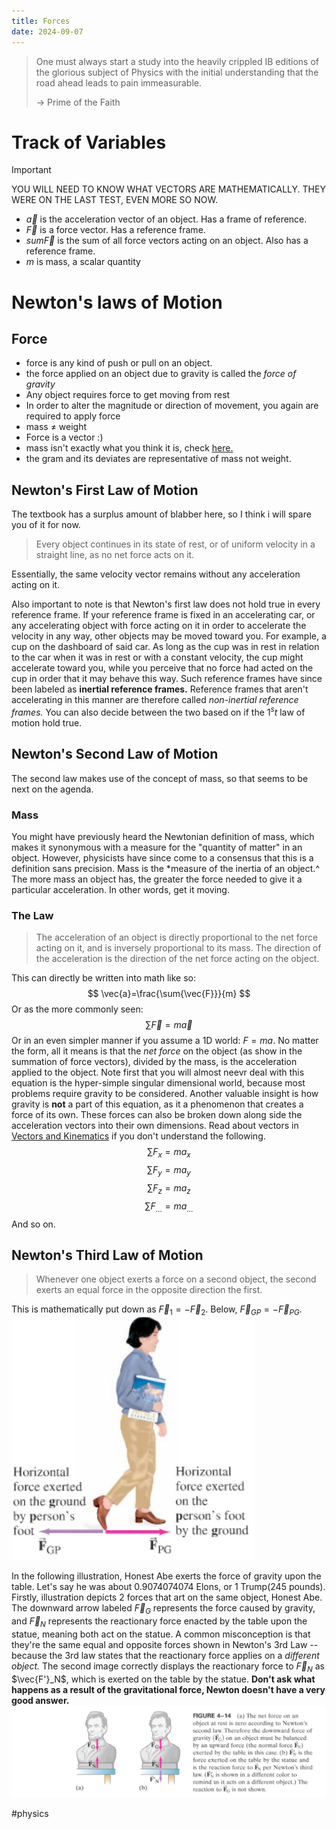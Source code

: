 ```yaml
---
title: Forces
date: 2024-09-07
---
```

> One must always start a study into the heavily crippled IB editions of the glorious subject of Physics with the initial understanding that the road ahead leads to pain immeasurable.
>
> -> Prime of the Faith

# Track of Variables
> [!IMPORTANT]
> YOU WILL NEED TO KNOW WHAT VECTORS ARE MATHEMATICALLY. THEY WERE ON THE LAST TEST, EVEN MORE SO NOW.
- $\vec{a}$ is the acceleration vector of an object. Has a frame of reference.
- $\vec{F}$ is a force vector. Has a reference frame.
- $sum{\vec{F}}$ is the sum of all force vectors acting on an object. Also has a reference frame.
- $m$ is mass, a scalar quantity
# Newton's laws of Motion

## Force 

- force is any kind of push or pull on an object.
- the force applied on an object due to gravity is called the *force of gravity*
- Any object requires force to get moving from rest
- In order to alter the magnitude or direction of movement, you again are required to apply force
- mass $\ne$ weight
- Force is a vector :)
- mass isn't exactly what you think it is, check [here.](#Mass)
- the gram and its deviates are representative of mass not weight.

## Newton's First Law of Motion
The textbook has a surplus amount of blabber here, so I think i will spare you of it for now.
>   Every object continues in its state of rest, or of uniform velocity in a straight line, as no net force acts on it.

Essentially, the same velocity vector remains without any acceleration acting on it.

Also important to note is that Newton's first law does not hold true in every reference frame. If your reference frame is fixed in an accelerating car, or any accelerating object with force acting on it in order to accelerate the velocity in any way, other objects may be moved toward you. For example, a cup on the dashboard of said car. As long as the cup was in rest in relation to the car when it was in rest or with a constant velocity, the cup might accelerate toward you, while you perceive that no force had acted on the cup in order that it may behave this way. Such reference frames have since been labeled as **inertial reference frames.** Reference frames that aren't accelerating in this manner are therefore called *non-inertial reference frames.* You can also decide between the two based on if the $\mathrm{1}^st$ law of motion hold true. 

## Newton's Second Law of Motion 
The second law makes use of  the concept of mass, so that seems to be next on the agenda. 
### Mass 
You might have previously heard the Newtonian definition of mass, which makes it synonymous with a measure for the "quantity of matter" in an object. However, physicists have since come to a consensus that this is a definition sans precision. Mass is the *measure of  the inertia of an object.^ The more mass an object has, the greater the force needed to give it a particular acceleration. In other words, get it moving.  

### The Law

> The acceleration of an object is directly proportional to the net force acting on it, and is inversely proportional to its mass. The direction of the acceleration is the direction of the net force acting on the object.

This can directly be written into math like so:
$$
\vec{a}=\frac{\sum{\vec{F}}}{m}
$$
Or as the more commonly seen:
$$
\sum{\vec{F}}=m\vec{a}
$$
Or in an even simpler manner if you assume a 1D world: $F=ma$. No matter the form, all it means is that the *net force* on the object (as show in the summation of force vectors), divided by the mass, is the acceleration applied to the object. Note first that you will almost neevr deal with this equation is the hyper-simple singular dimensional world, because most problems require gravity to be considered. Another valuable insight is how gravity is **not** a part of this equation, as it a phenomenon that creates a force of its own. These forces can also be broken down along side the acceleration vectors into their own dimensions. Read about vectors in [Vectors and Kinematics](kinematics.md) if you don't understand the following.
$$
\sum{F_x}=ma_x
$$
$$
\sum{F_y}=ma_y
$$
$$
\sum{F_z}=ma_z
$$
$$
\sum{F_\dots}=ma_\dots
$$
And so on.

## Newton's Third Law of Motion

>   Whenever one object exerts a force on a second object, the second exerts an equal force in the opposite direction the first.

This is mathematically put down as $\vec{F}_1=-\vec{F}_2$. Below, $\vec{F}_{GP}=-\vec{F}_{PG}$.
![](person_ground.png)

In the following illustration, Honest Abe exerts the force of gravity upon the table. Let's say he was about $0.9074074074$ Elons, or 1 Trump($245$ pounds). Firstly, illustration depicts 2 forces that art on the same object, Honest Abe. The downward arrow labeled $\vec{F}_G$ represents the force caused by gravity, and $\vec{F}_N$ represents the reactionary force enacted by the table upon the statue, meaning both act on the statue. A common misconception is that they're the same equal and opposite forces shown in Newton's 3rd Law -- because the 3rd law states that the reactionary force applies on a *different object.* The second image correctly displays the reactionary force to $\vec{F}_N$ as $\vec{F'}_N$, which is exerted on the table by the statue. **Don't ask what happens as a result of the gravitational force, Newton doesn't have a very good answer.**
![](gravity_forces.png)


#physics
